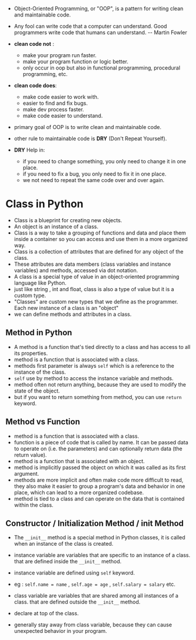- Object-Oriented Programming, or "OOP", is a pattern for writing clean and maintainable code.

- Any fool can write code that a computer can understand. Good programmers write code that humans can understand. -- Martin Fowler

- **clean code not** :
  - make your program run faster.
  - make your program function or logic better.
  - only occur in oop but also in functional programming, procedural programming, etc.

- **clean code does**:
  - make code easier to work with.
  - easier to find and fix bugs.
  - make dev process faster.
  - make code easier to understand.

- primary goal of OOP is to write clean and maintainable code.

- other rule to maintainable code is **DRY** (Don't Repeat Yourself).
- **DRY** Help in:
  - if you need to change something, you only need to change it in one place.
  - if you need to fix a bug, you only need to fix it in one place.
  - we not need to repeat the same code over and over again.

# Class in Python

- Class is a blueprint for creating new objects.
- An object is an instance of a class.
- Class is a way to take a grouping of functions and data and place them inside a container so you can access and use them in a more organized way.
- Class is a collection of attributes that are defined for any object of the class.
- These attributes are data members (class variables and instance variables) and methods, accessed via dot notation.
- A class is a special type of value in an object-oriented programming language like Python.
- just like string , int and float, class is also a type of value but it is a custom type.
- "Classes" are custom new types that we define as the programmer. Each new instance of a class is an "object"
- we can define methods and attributes in a class.

## Method in Python
- A method is a function that's tied directly to a class and has access to all its properties.
- method is a function that is associated with a class.
- methods first parameter is always `self` which is a reference to the instance of the class.
- `self` use by method to access the instance variable and methods.
- method often not return anything, because they are used to modify the state of the object.
- but if you want to return something from method, you can use `return` keyword.

## Method vs Function
- method is a function that is associated with a class.
- function is a piece of code that is called by name. It can be passed data to operate on (i.e. the parameters) and can optionally return data (the return value).
- method is a function that is associated with an object.
- method is implicitly passed the object on which it was called as its first argument.  
- methods are more implicit and often make code more difficult to read, they also make it easier to group a program's data and behavior in one place, which can lead to a more organized codebase.
- method is tied to a class and can operate on the data that is contained within the class.

## Constructor / Initialization Method / __init__ Method
- The `__init__` method is a special method in Python classes, it is called when an instance of the class is created.


- instance variable are variables that are specific to an instance of a class. that are defined inside the `__init__` method.
- instance variable are defined using `self` keyword.
- eg : `self.name = name` , `self.age = age` , `self.salary = salary` etc.
- class variable are variables that are shared among all instances of a class. that are defined outside the `__init__` method.
- declare at top of the class.
- generally stay away from class variable, because they can cause unexpected behavior in your program.